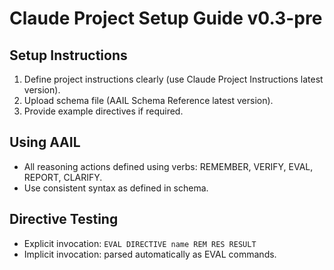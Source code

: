 # Claude Project Setup Guide v0.3-pre

## Setup Instructions
1. Define project instructions clearly (use Claude Project Instructions latest version).
2. Upload schema file (AAIL Schema Reference latest version).
3. Provide example directives if required.

## Using AAIL
- All reasoning actions defined using verbs: REMEMBER, VERIFY, EVAL, REPORT, CLARIFY.
- Use consistent syntax as defined in schema.

## Directive Testing
- Explicit invocation: `EVAL DIRECTIVE name REM RES RESULT`
- Implicit invocation: parsed automatically as EVAL commands.